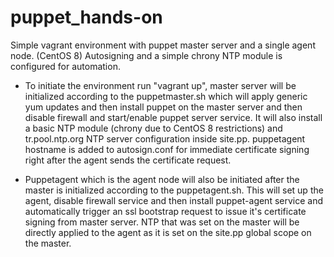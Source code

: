 # puppet_hands-on

Simple vagrant environment with puppet master server and a single agent node. (CentOS 8)
Autosigning and a simple chrony NTP module is configured for automation.

- To initiate the environment run "vagrant up", master server will be initialized according to the puppetmaster.sh which will apply generic yum updates and then install puppet on the master server and then disable firewall and start/enable puppet server service. It will also install a basic NTP module (chrony due to CentOS 8 restrictions) and tr.pool.ntp.org NTP server configuration inside site.pp. puppetagent hostname is added to autosign.conf for immediate certificate signing right after the agent sends the certificate request.

- Puppetagent which is the agent node will also be initiated after the master is initialized according to the puppetagent.sh. This will set up the agent, disable firewall service and then install puppet-agent service and automatically trigger an ssl bootstrap request to issue it's certificate signing from master server. NTP that was set on the master will be directly applied to the agent as it is set on the site.pp global scope on the master.
